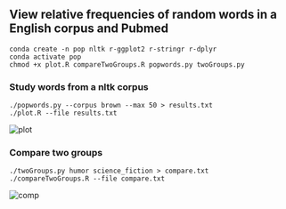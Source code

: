 ## View relative frequencies of random words in a English corpus and Pubmed

```
conda create -n pop nltk r-ggplot2 r-stringr r-dplyr
conda activate pop
chmod +x plot.R compareTwoGroups.R popwords.py twoGroups.py
```

### Study words from a nltk corpus
```
./popwords.py --corpus brown --max 50 > results.txt
./plot.R --file results.txt
```

![plot](https://i.imgur.com/4JfbJiy.png)


### Compare two groups
```
./twoGroups.py humor science_fiction > compare.txt
./compareTwoGroups.R --file compare.txt
```

![comp](https://imgur.com/BrDEKEH.png)